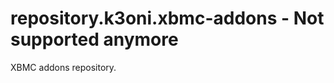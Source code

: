 repository.k3oni.xbmc-addons - Not supported anymore
============================

XBMC addons repository.

